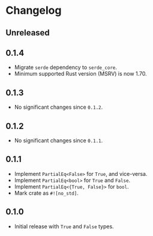 # Changelog

## Unreleased

## 0.1.4

- Migrate `serde` dependency to `serde_core`.
- Minimum supported Rust version (MSRV) is now 1.70.

## 0.1.3

- No significant changes since `0.1.2`.

## 0.1.2

- No significant changes since `0.1.1`.

## 0.1.1

- Implement `PartialEq<False>` for `True`, and vice-versa.
- Implement `PartialEq<bool>` for `True` and `False`.
- Implement `PartialEq<{True, False}>` for `bool`.
- Mark crate as `#![no_std]`.

## 0.1.0

- Initial release with `True` and `False` types.
